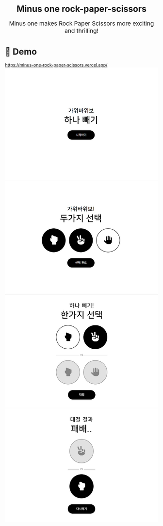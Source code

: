<p align="center" style="color: #343a40">
  <h1 align="center">Minus one rock-paper-scissors</h1>
</p>
<p align="center" style="font-size: 1.2rem;">
  Minus one makes Rock Paper Scissors more exciting and thrilling!
</p>

# 👀 Demo
<div><a href="https://minus-one-rock-paper-scissors.vercel.app/" target="_blank">https://minus-one-rock-paper-scissors.vercel.app/</a></div>
<img src="https://raw.githubusercontent.com/Woong25/Minus_one_rock_paper_scissors/master/assets/images/demo1.jpg" /> <img src="https://raw.githubusercontent.com/Woong25/Minus_one_rock_paper_scissors/master/assets/images/demo2.jpg" />
<img src="https://raw.githubusercontent.com/Woong25/Minus_one_rock_paper_scissors/master/assets/images/demo3.jpg" /> <img src="https://raw.githubusercontent.com/Woong25/Minus_one_rock_paper_scissors/master/assets/images/demo4.jpg" />
